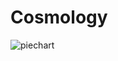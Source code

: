 # Cosmology
![piechart](https://mail.google.com/mail/u/0?ui=2&ik=c35093ebe1&attid=0.1&permmsgid=msg-a:r-5140481845796009646&th=18889f94627eae6a&view=fimg&fur=ip&sz=s0-l75-ft&attbid=ANGjdJ9sGOv5z10bAak8UkYI9YrNc6IVZJVvuFcLz6GT9bQ1sT4K-gV8bKDBhhpUSR-eozr7cSG1bcyIG4uVKSDFc8PknKSh2GTlZZWbVS8npRqn3Kdg6GlXcKCMUzI&disp=emb&realattid=ii_liiebutw0)
